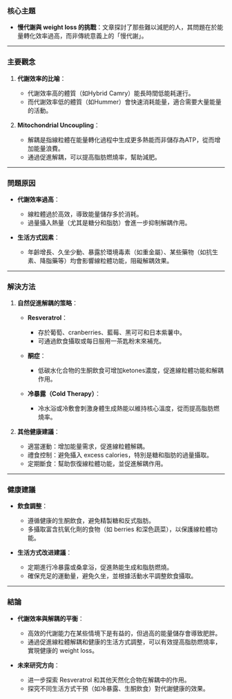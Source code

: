 ### 核心主題  
- **慢代謝與 weight loss 的挑戰**：文章探討了那些難以減肥的人，其問題在於能量轉化效率過高，而非傳統意義上的「慢代謝」。  

---

### 主要觀念  
1. **代謝效率的比喻**：  
   - 代謝效率高的體質（如Hybrid Camry）能長時間低能耗運行。  
   - 而代謝效率低的體質（如Hummer）會快速消耗能量，適合需要大量能量的活動。  

2. **Mitochondrial Uncoupling**：  
   - 解耦是指線粒體在能量轉化過程中生成更多熱能而非儲存為ATP，從而增加能量浪費。  
   - 通過促進解耦，可以提高脂肪燃燒率，幫助減肥。  

---

### 問題原因  
- **代謝效率過高**：  
  - 線粒體過於高效，導致能量儲存多於消耗。  
  - 過量攝入熱量（尤其是糖分和脂肪）會進一步抑制解耦作用。  

- **生活方式因素**：  
  - 年齡增長、久坐少動、暴露於環境毒素（如重金屬）、某些藥物（如抗生素、降脂藥等）均會影響線粒體功能，阻礙解耦效果。  

---

### 解決方法  
1. **自然促進解耦的策略**：  
   - **Resveratrol**：  
     - 存於葡萄、cranberries、藍莓、黑可可和日本紫薯中。  
     - 可通過飲食攝取或每日服用一茶匙粉末來補充。  

   - **酮症**：  
     - 低碳水化合物的生酮飲食可增加ketones濃度，促進線粒體功能和解耦作用。  

   - **冷暴露（Cold Therapy）**：  
     - 冷水浴或冷敷會刺激身體生成熱能以維持核心溫度，從而提高脂肪燃燒率。  

2. **其他健康建議**：  
   - 適當運動：增加能量需求，促進線粒體解耦。  
   - 禮食控制：避免攝入 excess calories，特別是糖和脂肪的過量攝取。  
   - 定期斷食：幫助恢復線粒體功能，並促進解耦作用。  

---

### 健康建議  
- **飲食調整**：  
  - 遵循健康的生酮飲食，避免精製糖和反式脂肪。  
  - 多攝取富含抗氧化劑的食物（如 berries 和深色蔬菜），以保護線粒體功能。  

- **生活方式改进建議**：  
  - 定期進行冷暴露或桑拿浴，促進熱能生成和脂肪燃燒。  
  - 確保充足的運動量，避免久坐，並根據活動水平調整飲食攝取。  

---

### 結論  
- **代謝效率與解耦的平衡**：  
  - 高效的代謝能力在某些情境下是有益的，但過高的能量儲存會導致肥胖。  
  - 通過促進線粒體解耦和健康的生活方式調整，可以有效提高脂肪燃燒率，實現健康的 weight loss。  

- **未來研究方向**：  
  - 进一步探索 Resveratrol 和其他天然化合物在解耦中的作用。  
  - 探究不同生活方式干預（如冷暴露、生酮飲食）對代謝健康的效果。
